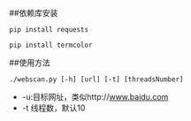 ##依赖库安装

```
pip install requests

pip install termcolor
```
##使用方法
```
./webscan.py [-h] [url] [-t] [threadsNumber]
```
* -u:目标网址，类似http://www.baidu.com
* -t 线程数，默认10


